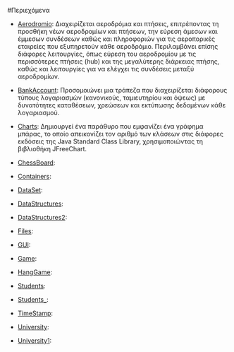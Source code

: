 #Περιεχόμενα

* [Aerodromio](./Aerodromio): Διαχειρίζεται αεροδρόμια και πτήσεις, επιτρέποντας τη προσθήκη νέων αεροδρομίων και πτήσεων, την εύρεση άμεσων και έμμεσων συνδέσεων καθώς και πληροφοριών για τις αεροπορικές εταιρείες που εξυπηρετούν κάθε αεροδρόμιο. Περιλαμβάνει επίσης διάφορες λειτουργίες, όπως εύρεση του αεροδρομίου με τις περισσότερες πτήσεις (hub) και της μεγαλύτερης διάρκειας πτήσης, καθώς και λειτουργίες για να ελέγχει τις συνδέσεις μεταξύ αεροδρομίων.

* [BankAccount](./BankAccount): Προσομοιώνει μια τράπεζα που διαχειρίζεται διάφορους τύπους λογαριασμών (κανονικούς, ταμιευτηρίου και όψεως) με δυνατότητες καταθέσεων, χρεώσεων και εκτύπωσης δεδομένων κάθε λογαριασμού.

* [Charts](./Charts): Δημιουργεί ένα παράθυρο που εμφανίζει ένα γράφημα μπάρας, το οποίο απεικονίζει τον αριθμό των κλάσεων στις διάφορες εκδόσεις της Java Standard Class Library, χρησιμοποιώντας τη βιβλιοθήκη JFreeChart.

* [ChessBoard](./ChessBoard):

* [Containers](./Containers):

* [DataSet](./DataSet):

* [DataStructures](./DataStructures):

* [DataStructures2](./DataStructures2):

* [Files](./Files):

* [GUI](./GUI):

* [Game](./Game):

* [HangGame](./HangGame):

* [Students](./Students):

* [Students_](./Students_):

* [TimeStamp](./TimeStamp):

* [University](./University):

* [University1](./University1):
